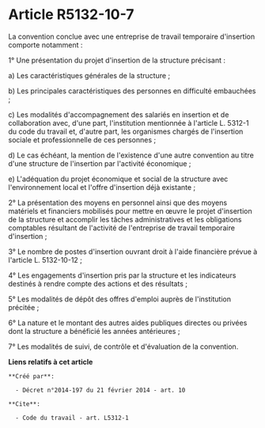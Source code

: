 # Article R5132-10-7

La convention conclue avec une entreprise de travail temporaire d'insertion comporte notamment : 

1° Une présentation du projet d'insertion de la structure précisant : 

a) Les caractéristiques générales de la structure ; 

b) Les principales caractéristiques des personnes en difficulté embauchées ; 

c) Les modalités d'accompagnement des salariés en insertion et de collaboration avec, d'une part, l'institution mentionnée à
l'article L. 5312-1 du code du travail et, d'autre part, les organismes chargés de l'insertion sociale et professionnelle de
ces personnes ; 

d) Le cas échéant, la mention de l'existence d'une autre convention au titre d'une structure de l'insertion par l'activité
économique ; 

e) L'adéquation du projet économique et social de la structure avec l'environnement local et l'offre d'insertion déjà
existante ; 

2° La présentation des moyens en personnel ainsi que des moyens matériels et financiers mobilisés pour mettre en œuvre le
projet d'insertion de la structure et accomplir les tâches administratives et les obligations comptables résultant de
l'activité de l'entreprise de travail temporaire d'insertion ; 

3° Le nombre de postes d'insertion ouvrant droit à l'aide financière prévue à l'article L. 5132-10-12 ; 

4° Les engagements d'insertion pris par la structure et les indicateurs destinés à rendre compte des actions et des
résultats ; 

5° Les modalités de dépôt des offres d'emploi auprès de l'institution précitée ; 

6° La nature et le montant des autres aides publiques directes ou privées dont la structure a bénéficié les années
antérieures ; 

7° Les modalités de suivi, de contrôle et d'évaluation de la convention.

**Liens relatifs à cet article**

	**Créé par**:

	  - Décret n°2014-197 du 21 février 2014 - art. 10

	**Cite**:

	  - Code du travail - art. L5312-1
